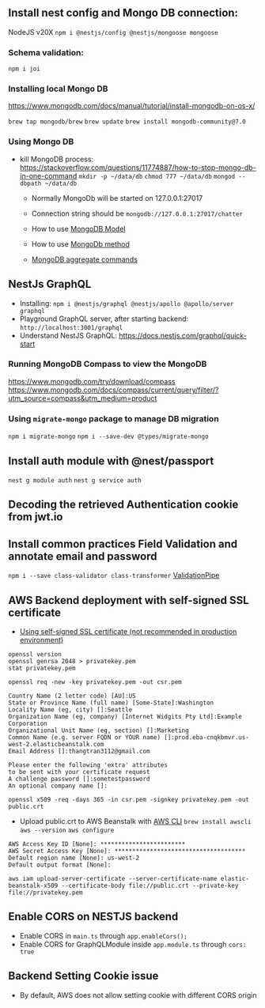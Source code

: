 ## Install nest config and Mongo DB connection:

NodeJS v20X
`npm i @nestjs/config @nestjs/mongoose mongoose`

### Schema validation:

`npm i joi`

### Installing local Mongo DB

https://www.mongodb.com/docs/manual/tutorial/install-mongodb-on-os-x/

`brew tap mongodb/brew`
`brew update`
`brew install mongodb-community@7.0`

### Using Mongo DB

- kill MongoDB process: https://stackoverflow.com/questions/11774887/how-to-stop-mongo-db-in-one-command
  `mkdir -p ~/data/db`
  `chmod 777 ~/data/db`
  `mongod --dbpath ~/data/db`

  - Normally MongoDb will be started on 127.0.0.1:27017
  - Connection string should be `mongodb://127.0.0.1:27017/chatter`

  - How to use [MongoDB Model](https://mongoosejs.com/docs/api/model.html)
  - How to use [MongoDb method](https://www.mongodb.com/docs/manual/reference/method/)
  - [MongoDB aggregate commands](https://www.mongodb.com/docs/manual/reference/operator/aggregation/sort/)

## NestJs GraphQL

- Installing: `npm i @nestjs/graphql @nestjs/apollo @apollo/server graphql`
- Playground GraphQL server, after starting backend: `http://localhost:3001/graphql`
- Understand NestJS GraphQL:
  https://docs.nestjs.com/graphql/quick-start

### Running MongoDB Compass to view the MongoDB

https://www.mongodb.com/try/download/compass
https://www.mongodb.com/docs/compass/current/query/filter/?utm_source=compass&utm_medium=product

### Using `migrate-mongo` package to manage DB migration

`npm i migrate-mongo`
`npm i --save-dev @types/migrate-mongo`

## Install auth module with @nest/passport

`nest g module auth`
`nest g service auth`

## Decoding the retrieved Authentication cookie from jwt.io

## Install common practices Field Validation and annotate email and password

`npm i --save class-validator class-transformer`
[ValidationPipe](https://docs.nestjs.com/techniques/validation)

## AWS Backend deployment with self-signed SSL certificate

- [Using self-signed SSL certificate (not recommended in production environment)](https://www.udemy.com/course/build-a-real-time-chat-app-with-react-nestjs-graphql/learn/lecture/41850348#overview)

```
openssl version
openssl genrsa 2048 > privatekey.pem
stat privatekey.pem
```

`openssl req -new -key privatekey.pem -out csr.pem`

```
Country Name (2 letter code) [AU]:US
State or Province Name (full name) [Some-State]:Washington
Locality Name (eg, city) []:Seattle
Organization Name (eg, company) [Internet Widgits Pty Ltd]:Example Corporation
Organizational Unit Name (eg, section) []:Marketing
Common Name (e.g. server FQDN or YOUR name) []:prod.eba-cnqkbmvr.us-west-2.elasticbeanstalk.com
Email Address []:thangtran3112@gmail.com

Please enter the following 'extra' attributes
to be sent with your certificate request
A challenge password []:sometestpassword
An optional company name []:
```

`openssl x509 -req -days 365 -in csr.pem -signkey privatekey.pem -out public.crt`

- Upload public.crt to AWS Beanstalk with [AWS CLI](https://docs.aws.amazon.com/cli/latest/userguide/getting-started-install.html)
  `brew install awscli`
  `aws --version`
  `aws configure`

```
AWS Access Key ID [None]: ************************
AWS Secret Access Key [None]: *************************************
Default region name [None]: us-west-2
Default output format [None]:
```

`aws iam upload-server-certificate --server-certificate-name elastic-beanstalk-x509 --certificate-body file://public.crt --private-key file://privatekey.pem`

## Enable CORS on NESTJS backend

- Enable CORS in `main.ts` through `app.enableCors();`
- Enable CORS for GraphQLModule inside `app.module.ts` through `cors: true`

## Backend Setting Cookie issue

- By default, AWS does not allow setting cookie with different CORS origin

